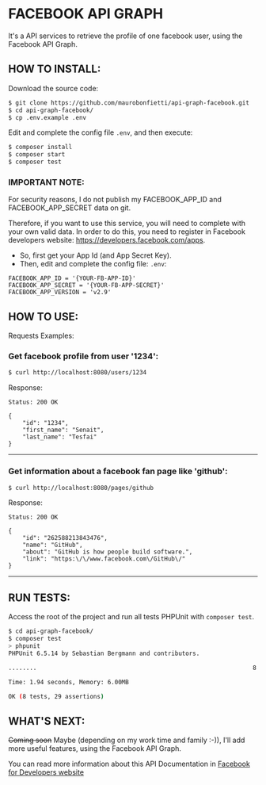 # FACEBOOK API GRAPH

It's a API services to retrieve the profile of one facebook user, using the Facebook API Graph.


## HOW TO INSTALL:

Download the source code:

```bash
$ git clone https://github.com/maurobonfietti/api-graph-facebook.git
$ cd api-graph-facebook/
$ cp .env.example .env
```

Edit and complete the config file `.env`, and then execute:

```bash
$ composer install
$ composer start
$ composer test
```

### IMPORTANT NOTE:

For security reasons, I do not publish my FACEBOOK_APP_ID and FACEBOOK_APP_SECRET data on git.

Therefore, if you want to use this service, you will need to complete with your own valid data.
In order to do this, you need to register in Facebook developers website: https://developers.facebook.com/apps.

- So, first get your App Id (and App Secret Key).
- Then, edit and complete the config file: `.env`:

```
FACEBOOK_APP_ID = '{YOUR-FB-APP-ID}'
FACEBOOK_APP_SECRET = '{YOUR-FB-APP-SECRET}'
FACEBOOK_APP_VERSION = 'v2.9'
```


## HOW TO USE:

Requests Examples:

### Get facebook profile from user '1234':
```bash
$ curl http://localhost:8080/users/1234
```
Response:
```
Status: 200 OK

{
    "id": "1234",
    "first_name": "Senait",
    "last_name": "Tesfai"
}
```
***


### Get information about a facebook fan page like 'github':
```bash
$ curl http://localhost:8080/pages/github
```
Response:
```
Status: 200 OK

{
    "id": "262588213843476",
    "name": "GitHub",
    "about": "GitHub is how people build software.",
    "link": "https:\/\/www.facebook.com\/GitHub\/"
}
```
***


## RUN TESTS:

Access the root of the project and run all tests PHPUnit with `composer test`.

```bash
$ cd api-graph-facebook/
$ composer test
> phpunit
PHPUnit 6.5.14 by Sebastian Bergmann and contributors.

........                                                             8 / 8 (100%)

Time: 1.94 seconds, Memory: 6.00MB

OK (8 tests, 29 assertions)

```


## WHAT'S NEXT:

~~Coming soon~~ Maybe (depending on my work time and family :-)), I'll add more useful features, using the Facebook API Graph.

You can read more information about this API Documentation in [Facebook for Developers website](https://developers.facebook.com/docs)
